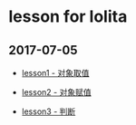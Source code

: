 # lesson for lolita

## 2017-07-05

* [lesson1 - 对象取值](./2017-07-05/对象取值.md)

* [lesson2 - 对象赋值](./2017-07-05/对象赋值.md)

* [lesson3 - 判断](./2017-07-05/判断.md)
